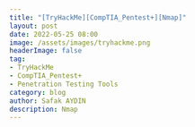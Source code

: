 ```yaml
---
title: "[TryHackMe][CompTIA_Pentest+][Nmap]"
layout: post
date: 2022-05-25 08:00
image: /assets/images/tryhackme.png
headerImage: false
tag:
- TryHackMe
- CompTIA_Pentest+
- Penetration Testing Tools
category: blog
author: Safak AYDIN
description: Nmap
---
```

